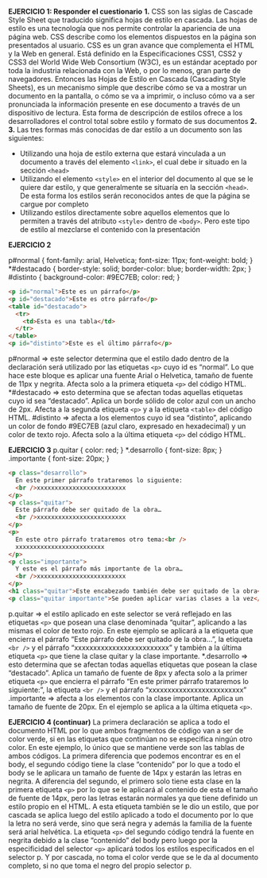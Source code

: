 **EJERCICIO 1: Responder el cuestionario**
**1.**
CSS son las siglas de Cascade Style Sheet que traducido significa hojas de estilo en cascada. Las hojas de estilo es una tecnología que nos permite controlar la apariencia de una página web. CSS describe como los elementos dispuestos en la página son presentados al usuario. CSS es un gran avance que complementa el HTML y la Web en general. Está definido en la Especificaciones CSS1, CSS2 y CSS3 del World Wide Web Consortium (W3C), es un estándar aceptado por toda la industria relacionada con la Web, o por lo menos, gran parte de navegadores. Entonces las Hojas de Estilo en Cascada (Cascading Style Sheets), es un mecanismo simple que describe cómo se va a mostrar un documento en la pantalla, o cómo se va a imprimir, o incluso cómo va a ser pronunciada la información presente en ese documento a través de un dispositivo de lectura. Esta forma de descripción de estilos ofrece a los desarrolladores el control total sobre estilo y formato de sus documentos
**2.**
**3.**
Las tres formas más conocidas de dar estilo a un documento son las siguientes:

- Utilizando una hoja de estilo externa que estará vinculada a un documento a través del elemento `<link>`, el cual debe ir situado en la sección `<head>`
- Utilizando el elemento `<style>` en el interior del documento al que se le quiere dar estilo, y que generalmente se situaría en la sección `<head>`. De esta forma los estilos serán reconocidos antes de que la página se cargue por completo
- Utilizando estilos directamente sobre aquellos elementos que lo permiten a través del atributo `<style>` dentro de `<body>`. Pero este tipo de estilo al mezclarse el contenido con la presentación

**EJERCICIO 2**

p#normal {
font-family: arial, Helvetica;
font-size: 11px;
font-weight: bold;
}
\*#destacado {
border-style: solid;
border-color: blue;
border-width: 2px;
}
#distinto {
background-color: #9EC7EB;
color: red;
}

```html
<p id="normal">Este es un párrafo</p>
<p id="destacado">Este es otro párrafo</p>
<table id="destacado">
  <tr>
    <td>Esta es una tabla</td>
  </tr>
</table>
<p id="distinto">Este es el último párrafo</p>
```

p#normal => este selector determina que el estilo dado dentro de la declaración será utilizado por las etiquetas `<p>` cuyo id es “normal”. Lo que hace este bloque es aplicar una fuente Arial o Helvetica, tamaño de fuente de 11px y negrita. Afecta solo a la primera etiqueta `<p>` del código HTML.
\*#destacado => esto determina que se afectan todas aquellas etiquetas cuyo id sea “destacado”. Aplica un borde sólido de color azul con un ancho de 2px. Afecta a la segunda etiqueta `<p>` y a la etiqueta `<table>` del código HTML.
#distinto => afecta a los elementos cuyo id sea “distinto”, aplicando un color de fondo #9EC7EB (azul claro, expresado en hexadecimal) y un color de texto rojo. Afecta solo a la última etiqueta `<p>` del código HTML.

**EJERCICIO 3**
p.quitar {
color: red;
}
\*.desarrollo {
font-size: 8px;
}
.importante {
font-size: 20px;
}

```html
<p class="desarrollo">
  En este primer párrafo trataremos lo siguiente:
  <br />xxxxxxxxxxxxxxxxxxxxxxxxx
</p>
<p class="quitar">
  Este párrafo debe ser quitado de la obra…
  <br />xxxxxxxxxxxxxxxxxxxxxxxxx
</p>
<p>
  En este otro párrafo trataremos otro tema:<br />
  xxxxxxxxxxxxxxxxxxxxxxxxx
</p>
<p class="importante">
  Y este es el párrafo más importante de la obra…
  <br />xxxxxxxxxxxxxxxxxxxxxxxxx
</p>
<h1 class="quitar">Este encabezado también debe ser quitado de la obra</h1>
<p class="quitar importante">Se pueden aplicar varias clases a la vez</p>
```

p.quitar => el estilo aplicado en este selector se verá reflejado en las etiquetas `<p>` que posean una clase denominada “quitar”, aplicando a las mismas el color de texto rojo. En este ejemplo se aplicará a la etiqueta que encierra el párrafo “Este párrafo debe ser quitado de la obra…”, la etiqueta `<br />` y el párrafo “xxxxxxxxxxxxxxxxxxxxxxxxx” y también a la última etiqueta `<p>` que tiene la clase quitar y la clase importante.
\*.desarrollo => esto determina que se afectan todas aquellas etiquetas que posean la clase “destacado”. Aplica un tamaño de fuente de 8px y afecta solo a la primer etiqueta `<p>` que encierra el párrafo “En este primer párrafo trataremos lo siguiente:”, la etiqueta `<br />` y el párrafo “xxxxxxxxxxxxxxxxxxxxxxxxx”
.importante => afecta a los elementos con la clase importante. Aplica un tamaño de fuente de 20px. En el ejemplo se aplica a la última etiqueta `<p>`.

**EJERCICIO 4 (continuar)**
La primera declaración se aplica a todo el documento HTML por lo que ambos fragmentos de código van a ser de color verde, si en las etiquetas que continúan no se especifica ningún otro color. En este ejemplo, lo único que se mantiene verde son las tablas de ambos códigos.
La primera diferencia que podemos encontrar es en el body, el segundo código tiene la clase “contenido” por lo que a todo el body se le aplicara un tamaño de fuente de 14px y estarán las letras en negrita.
A diferencia del segundo, el primero solo tiene esta clase en la primera etiqueta `<p>` por lo que se le aplicará al contenido de esta el tamaño de fuente de 14px, pero las letras estarán normales ya que tiene definido un estilo propio en el HTML. A esta etiqueta también se le dio un estilo, que por cascada se aplica luego del estilo aplicado a todo el documento por lo que la letra no será verde, sino que será negra y además la familia de la fuente será arial helvética.
La etiqueta `<p>` del segundo código tendrá la fuente en negrita debido a la clase “contenido” del body pero luego por la especificidad del selector `<p>` aplicará todos los estilos especificados en el selector p. Y por cascada, no toma el color verde que se le da al documento completo, si no que toma el negro del propio selector p.
